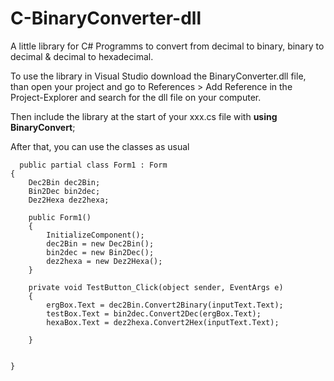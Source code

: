 # C-BinaryConverter-dll


A little library for C# Programms to convert from decimal to binary, binary to decimal & decimal to hexadecimal.

To use the library in Visual Studio download the BinaryConverter.dll file, than open your project and go to References > Add Reference in the Project-Explorer and search for the dll file on your computer. 

Then include the library at the start of your xxx.cs file with **using BinaryConvert**;

After that, you can use the classes as usual


      public partial class Form1 : Form
    {
        Dec2Bin dec2Bin;
        Bin2Dec bin2dec;
        Dez2Hexa dez2hexa;

        public Form1()
        {
            InitializeComponent();
            dec2Bin = new Dec2Bin();
            bin2dec = new Bin2Dec();
            dez2hexa = new Dez2Hexa();
        }

        private void TestButton_Click(object sender, EventArgs e)
        {
            ergBox.Text = dec2Bin.Convert2Binary(inputText.Text);
            testBox.Text = bin2dec.Convert2Dec(ergBox.Text);
            hexaBox.Text = dez2hexa.Convert2Hex(inputText.Text);
           
        }

       
    }
